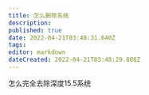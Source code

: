 ```yaml
---
title: 怎么删除系统
description: 
published: true
date: 2022-04-21T03:48:31.640Z
tags: 
editor: markdown
dateCreated: 2022-04-21T03:48:29.808Z
---
```


怎么完全去除深度15.5系统